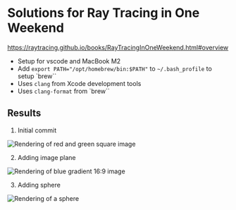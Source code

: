 # Solutions for Ray Tracing in One Weekend

https://raytracing.github.io/books/RayTracingInOneWeekend.html#overview

- Setup for vscode and MacBook M2 
- Add `export PATH="/opt/homebrew/bin:$PATH"` to `~/.bash_profile` to setup `brew``
- Uses `clang` from Xcode development tools
- Uses `clang-format` from `brew``


## Results

1. Initial commit

![Rendering of red and green square image](image.ppm)


2. Adding image plane

![Rendering of blue gradient 16:9 image](image1.ppm)

3. Adding sphere

![Rendering of a sphere](image2.ppm)
